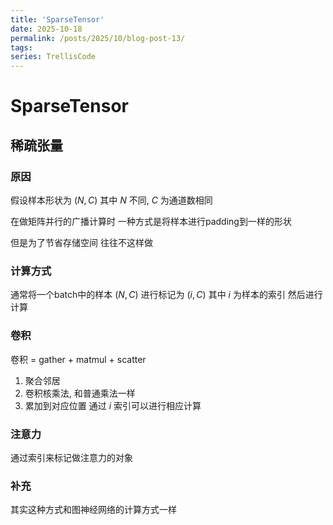 ```yaml
---
title: 'SparseTensor'
date: 2025-10-18
permalink: /posts/2025/10/blog-post-13/
tags:
series: TrellisCode
---
```


SparseTensor
======

## 稀疏张量

### 原因

假设样本形状为 $(N, C)$
其中 $N$ 不同, $C$ 为通道数相同

在做矩阵并行的广播计算时
一种方式是将样本进行padding到一样的形状

但是为了节省存储空间
往往不这样做

### 计算方式

通常将一个batch中的样本 $(N, C)$
进行标记为 $(i, C)$
其中 $i$ 为样本的索引
然后进行计算

### 卷积

卷积 = gather + matmul + scatter
1. 聚合邻居
2. 卷积核乘法, 和普通乘法一样
3. 累加到对应位置
通过 $i$ 索引可以进行相应计算

### 注意力

通过索引来标记做注意力的对象

### 补充

其实这种方式和图神经网络的计算方式一样
